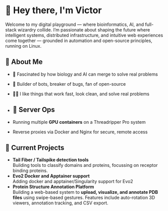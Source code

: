 # 👋 Hey there, I'm Victor

Welcome to my digital playground — where bioinformatics, AI, and full-stack wizardry collide. I’m passionate about shaping the future where intelligent systems, distributed infrastructure, and intuitive web experiences come together — grounded in automation and open-source principles, running on Linux.

## 🧙 About Me

- 🧠 Fascinated by how biology and AI can merge to solve real problems  
- 👾 Builder of bots, breaker of bugs, fan of open-source  
- 🧑‍💻 I like things that work fast, look clean, and solve real problems

- ## 🔧 Server Ops

- Running multiple **GPU containers** on a Threadripper Pro system  
- Reverse proxies via Docker and Nginx for secure, remote access  

## 🔬 Current Projects

- **Tail Fiber / Tailspike detection tools**  
  Building tools to classify domains and proteins, focussing on receptor binding proteins.
- **Evo2 Docker and Apptainer support**  
  Adding docker and apptainer/Singularity support for Evo2
- **Protein Structure Annotation Platform**  
  Building a web-based system to **upload, visualize, and annotate PDB files** using swipe-based gestures. Features include auto-rotation 3D viewers, annotation tracking, and CSV export.
